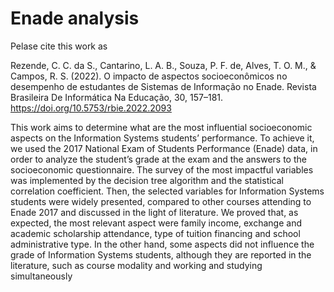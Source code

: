 # Enade analysis

Pelase cite this work as 

Rezende, C. C. da S., Cantarino, L. A. B., Souza, P. F. de, Alves, T. O. M., & Campos, R. S. (2022). 
O impacto de aspectos socioeconômicos no desempenho de estudantes de Sistemas de Informação no Enade. Revista Brasileira De Informática Na Educação, 30, 157–181. 
https://doi.org/10.5753/rbie.2022.2093



This  work  aims  to  determine  what  are  the  most  influential  socioeconomic  aspects  on  the  Information  Systems students’ performance. 
To achieve it, we used the 2017 National Exam of Students Performance (Enade) data, in order to analyze the student’s grade at the exam and the answers to the socioeconomic questionnaire.  The survey of the  most  impactful  variables  was  implemented  by  the  decision  tree  algorithm  and  the  statistical  correlation coefficient. Then, the selected variables for Information Systems students were widely presented, compared to other courses  attending  to  Enade  2017  and  discussed  in  the  light  of  literature.  We  proved  that,  as  expected,  the  most relevant aspect were family income, exchange and academic scholarship attendance, type of tuition financing and school  administrative  type.  In  the  other  hand,  some  aspects  did  not  influence  the  grade  of  Information  Systems students, 
although  they  are  reported  in  the  literature,  such  as  course  modality  and  working  and  studying simultaneously

